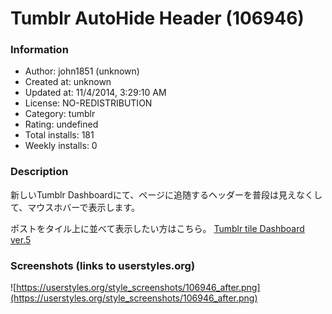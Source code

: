 # Tumblr AutoHide Header (106946)

### Information
- Author: john1851 (unknown)
- Created at: unknown
- Updated at: 11/4/2014, 3:29:10 AM
- License: NO-REDISTRIBUTION
- Category: tumblr
- Rating: undefined
- Total installs: 181
- Weekly installs: 0


### Description
新しいTumblr Dashboardにて、ページに追随するヘッダーを普段は見えなくして、マウスホバーで表示します。

ポストをタイル上に並べて表示したい方はこちら。
<a href="https://userstyles.org/styles/98044/tumblr-tile-dashboard-ver-5" target="_blank">Tumblr tile Dashboard ver.5</a>


### Screenshots (links to userstyles.org)
![https://userstyles.org/style_screenshots/106946_after.png](https://userstyles.org/style_screenshots/106946_after.png)


